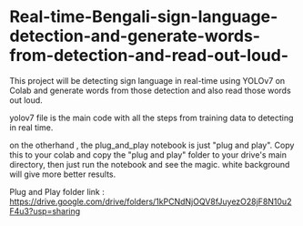 # Real-time-Bengali-sign-language-detection-and-generate-words-from-detection-and-read-out-loud-
This project will be detecting sign language in real-time using YOLOv7 on Colab and generate words from those detection and also read those words out loud.

yolov7 file is the main code with all the steps from training data to detecting in real time.

on the otherhand , the plug_and_play notebook is just "plug and play". Copy this to your colab and copy the "plug and play" folder to your drive's main directory, then just run the notebook and see the magic. white background will give more better results.

Plug and Play folder link : https://drive.google.com/drive/folders/1kPCNdNjOQV8fJuyezO28jF8N10u2F4u3?usp=sharing
